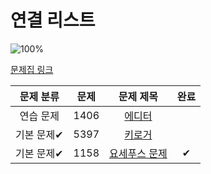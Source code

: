 # 연결 리스트

![100%](https://progress-bar.dev/3/?scale=3&title=progress&width=500&color=babaca&suffix=/3)

[문제집 링크](https://www.acmicpc.net/workbook/view/7308)

| 문제 분류 | 문제 | 문제 제목 | 완료 |
| :--: | :--: | :--: | :--: |
| 연습 문제 | 1406 | [에디터](https://www.acmicpc.net/problem/1406) |  |
| 기본 문제✔ | 5397 | [키로거](https://www.acmicpc.net/problem/5397) |  |
| 기본 문제✔ | 1158 | [요세푸스 문제](https://www.acmicpc.net/problem/1158) | ✔ |
